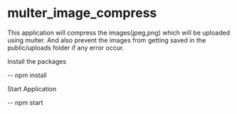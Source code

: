 # multer_image_compress

This application will compress the images(jpeg,png) which will be uploaded using multer.
And also prevent the images from getting saved in the public/uploads folder if any error occur.

Install the packages

-- npm install

Start Application

-- npm start

